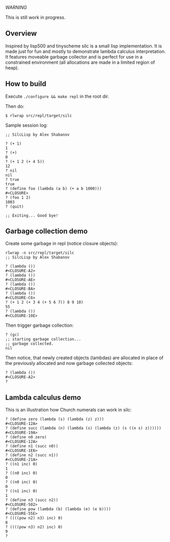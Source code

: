*WARNING*

This is still work in progress.

## Overview

Inspired by lisp500 and tinyscheme silc is a small lisp implementation. It is made just for fun and mostly to demonstrate lambda calculus interpretation.
It features moveable garbage collector and is perfect for use in a constrained environment (all allocations are made in a limited region of heap).

## How to build

Execute ``./configure && make repl`` in the root dir.

Then do:

```
$ rlwrap src/repl/target/silc
```

Sample session log:

```
;; SilcLisp by Alex Shabanov

? (+ 1)
1
? (+)
0
? (+ 1 2 (+ 4 5))
12
? nil
nil
? true
true
? (define foo (lambda (a b) (+ a b 1000)))
#<CLOSURE>
? (foo 1 2)
1003
? (quit)

;; Exiting... Good bye!
```

## Garbage collection demo

Create some garbage in repl (notice closure objects):

```
rlwrap -n src/repl/target/silc
;; SilcLisp by Alex Shabanov

? (lambda ())
#<CLOSURE-A2>
? (lambda ())
#<CLOSURE-AE>
? (lambda ())
#<CLOSURE-BA>
? (lambda ())
#<CLOSURE-C6>
? (+ 1 2 (+ 3 4 (+ 5 6 7)) 8 9 10)
55
? (lambda ())
#<CLOSURE-10E>
```

Then trigger garbage collection:

```
? (gc)
;; starting garbage collection...
;; garbage collected.
nil
```

Then notice, that newly created objects (lambdas) are allocated in place of the previously allocated
and now garbage collected objects:

```
? (lambda ())
#<CLOSURE-A2>
?
```

## Lambda calculus demo

This is an illustration how Church numerals can work in silc:

```
? (define zero (lambda (s) (lambda (z) z)))
#<CLOSURE-12A>
? (define succ (lambda (n) (lambda (s) (lambda (z) (s ((n s) z))))))
#<CLOSURE-19A>
? (define n0 zero)
#<CLOSURE-12A>
? (define n1 (succ n0))
#<CLOSURE-1E6>
? (define n2 (succ n1))
#<CLOSURE-21A>
? ((n1 inc) 0)
1
? ((n0 inc) 0)
0
? ((n0 inc) 0)
0
? ((n1 inc) 0)
1
? (define n3 (succ n2))
#<CLOSURE-502>
? (define pow (lambda (b) (lambda (e) (e b))))
#<CLOSURE-55E>
? ((((pow n2) n3) inc) 0)
8
? ((((pow n3) n2) inc) 0)
9
?
```
